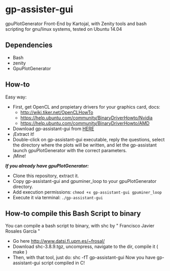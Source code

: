 # gp-assister-gui
gpuPlotGenerator Front-End by Kartojal, with Zenity tools and bash scripting for gnu/linux systems, tested on Ubuntu 14.04

## Dependencies
- Bash
- zenity
- GpuPlotGenerator

## How-to
Easy way:
* First, get OpenCL and propietary drivers for your graphics card, docs:
  - http://wiki.tiker.net/OpenCLHowTo
  - https://help.ubuntu.com/community/BinaryDriverHowto/Nvidia
  - https://help.ubuntu.com/community/BinaryDriverHowto/AMD
* Download gp-assistant-gui from [HERE](https://mega.co.nz/#!H4NRWZaT!y2g73kzurtv8k_S_nijN16TzCvFEQS91AZkJzRAJRWg)
* ¡Extract it!
* Double-click on gp-assistant-gui executable, reply the questions, select the directory where the plots will be written, and let the gp-assistant launch gpuPlotGenerator with the correct parameters.
* ¡Mine!

***If you already have gpuPlotGenerator:***
* Clone this repository, extract it.
* Copy gp-assistant-gui and gpuminer_loop to your gpuPlotGenerator directory.
* Add execution permissions: 
  ``` chmod +x gp-assistant-gui gpuminer_loop ```
* Execute it via terminal:
  ``` ./gp-assistant-gui ```

## How-to compile this Bash Script to binary
You can compile a bash script to binary, with shc by " Francisco Javier Rosales García "

* Go here http://www.datsi.fi.upm.es/~frosal/
* Download shc-3.8.9.tgz, uncompress, navigate to the dir, compile it ( make )
* Then, with that tool, just do: shc -fT gp-assistant-gui
Now you have gp-assistant-gui script compiled in C!
